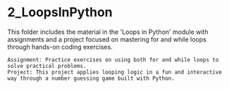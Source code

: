 # 2_LoopsInPython

This folder includes the material in the 'Loops in Python' module with assignments and a project focused on mastering for and while loops through hands-on coding exercises.

    Assignment: Practice exercises on using both for and while loops to solve practical problems.
    Project: This project applies looping logic in a fun and interactive way through a number guessing game built with Python.